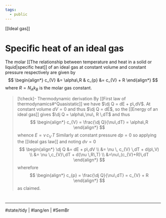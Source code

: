 ```yaml
---
tags:
  - public
---
```

[[Ideal gas]]
# Specific heat of an ideal gas

The molar [[The relationship between temperature and heat in a solid or liquid|specific heat]] of an ideal gas at constant volume and constant pressure respectively are given by
$$
\begin{align*}
c_{V} &= \alpha\,R & c_{p} &= c_{V} + R
\end{align*}
$$
where $R = N_{A} k_{B}$ is the molar gas constant.

> [!check]- Thermodynamic derivation
> By [[First law of thermodynamics#^Quasistatic]] we have $\dj Q = dE + p\,dV$.
> At constant volume $dV = 0$ and thus $\dj Q = dE$,
> so the [[Energy of an ideal gas]] gives $\dj Q = \alpha\,\nu\, R \,dT$ and thus
> $$
> \begin{align*}
> c_{V} = \frac{\dj Q}{\nu\,dT} = \alpha\,R
> \end{align*}
> $$
> whence $E = \nu\,c_{V}\,T$
> Similarly at constant pressure $dp = 0$
> so applying the [[Ideal gas law]] and noting $d\nu = 0$
> $$
> \begin{align*}
> \dj Q &= dE + p\,dV \\
> &= \nu \, c_{V} \,dT + d(p\,V) \\
> &= \nu \,c_{V}\,dT + d(\nu \,R\,T) \\
> &=\nu\,(c_{V}+R)\,dT
> \end{align*}
> $$
> wherefore
> $$
> \begin{align*}
> c_{p} = \frac{\dj Q}{\nu\,dT} = c_{V} + R
> \end{align*}
> $$
> as claimed. <span class="QED"/>

#
---
#state/tidy | #lang/en | #SemBr
